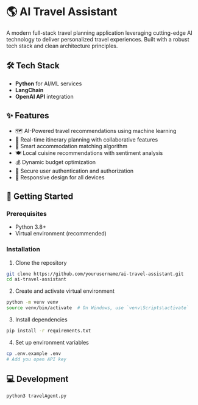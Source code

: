 # 🌎 AI Travel Assistant

A modern full-stack travel planning application leveraging cutting-edge AI technology to deliver personalized travel experiences. Built with a robust tech stack and clean architecture principles.

## 🛠️ Tech Stack

- **Python** for AI/ML services
- **LangChain**
- **OpenAI API** integration

## ✨ Features

- 🗺️ AI-Powered travel recommendations using machine learning
- 🎯 Real-time itinerary planning with collaborative features
- 🏨 Smart accommodation matching algorithm
- 🍽️ Local cuisine recommendations with sentiment analysis
- 💰 Dynamic budget optimization
- 🔐 Secure user authentication and authorization
- 📱 Responsive design for all devices

## 🚀 Getting Started

### Prerequisites

- Python 3.8+
- Virtual environment (recommended)

### Installation

1. Clone the repository

```bash
git clone https://github.com/yourusername/ai-travel-assistant.git
cd ai-travel-assistant
```

2. Create and activate virtual environment

```bash
python -m venv venv
source venv/bin/activate  # On Windows, use `venv\Scripts\activate`
```

3. Install dependencies

```bash
pip install -r requirements.txt
```

4. Set up environment variables

```bash
cp .env.example .env
# Add you open API key
```

## 💻 Development

```bash
python3 travelAgent.py
```
